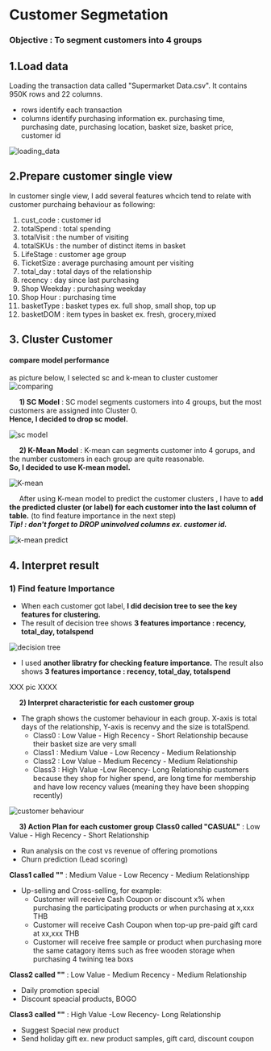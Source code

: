 # Customer Segmetation
### Objective : To segment customers into 4 groups

## 1.Load data
Loading the transaction data called "Supermarket Data.csv". It contains 950K rows and 22 columns.
  - rows identify each transaction
  - columns identify purchasing information ex. purchasing time, purchasing date, purchasing location, basket size, basket price, customer id

![loading_data](https://user-images.githubusercontent.com/56682174/147410930-98183b8d-e606-48e4-9f47-1502281e0ea1.png)


## 2.Prepare customer single view
In customer single view, I add several features whcich tend to relate with customer purchaing behaviour as following:
  1. cust_code : customer id
  2. totalSpend : total spending
  3. totalVisit : the number of visiting
  4. totalSKUs : the number of distinct items in basket
  5. LifeStage : customer age group
  6. TicketSize : average purchasing amount per visiting
  7. total_day : total days of the relationship
  8. recency : day since last purchasing
  9. Shop Weekday : purchasing weekday
  10. Shop Hour : purchasing time
  11. basketType : basket types ex. full shop, small shop, top up
  12. basketDOM : item types in basket ex. fresh, grocery,mixed

## 3. Cluster Customer
#### compare model performance
 as picture below, I selected sc and k-mean to cluster customer
![comparing](https://user-images.githubusercontent.com/56682174/147456132-c9d71177-26ba-4d24-afd0-b1dbb12f1ec6.png)

&nbsp;&nbsp;&nbsp;&nbsp; **1) SC Model** :  SC model segments customers into 4 groups, but the most customers are assigned into Cluster 0. <br>
**Hence, I decided to drop sc model.**

![sc model](https://user-images.githubusercontent.com/56682174/147456414-8e7dd827-b4c4-41a8-8638-084d8f62c4d3.png)


&nbsp;&nbsp;&nbsp;&nbsp; **2) K-Mean Model** : K-mean can segments customer into 4 gorups, and the number customers in each group are quite reasonable. <br>
**So, I decided to use K-mean model.**

![K-mean](https://user-images.githubusercontent.com/56682174/147458048-76c52afa-70fa-48c3-8a46-a34f1ca3ac79.png)

&nbsp;&nbsp;&nbsp;&nbsp; After using K-mean model to predict the customer clusters , I have to **add the predicted cluster (or label) for each customer into the last column of table.** (to find feature importance in the next step)<br>
***Tip! : don't forget to DROP uninvolved columns ex. customer id.***

![k-mean predict](https://user-images.githubusercontent.com/56682174/147460167-a0d4bc25-e3d0-4cf7-9467-54a303821d5e.png)


## 4. Interpret result

### 1) Find feature Importance
- When each customer got label, **I did decision tree to see the key features for clustering.**
- The result of decision tree shows **3 features importance : recency, total_day, totalspend**

![decision tree](https://user-images.githubusercontent.com/56682174/147462060-97a2c9a7-66b6-4803-85dd-5d754e7e56b4.jpeg)

- I used **another libratry for checking feature importance.** The result also shows **3 features importance : recency, total_day, totalspend**

XXX  pic  XXXX



&nbsp;&nbsp;&nbsp;&nbsp; **2) Interpret characteristic for each customer group** 
- The graph shows the customer behaviour in each group. X-axis is total days of the relationship, Y-axis is recenvy and the size is totalSpend.
    - Class0 : Low Value  - High Recency - Short Relationship because their basket size are very small
    - Class1 : Medium Value - Low Recency - Medium Relationship
    - Class2 : Low Value - Medium Recency - Medium  Relationship
    - Class3 : High Value -Low Recency- Long Relationship customers because they shop for higher spend, are long time for membership and have low recency values (meaning they have been shopping recently)

![customer behaviour](https://user-images.githubusercontent.com/56682174/147462702-e311aae0-c4c4-4809-b820-229ff0a9441a.jpeg)


&nbsp;&nbsp;&nbsp;&nbsp; **3) Action Plan for each customer group** 
**Class0 called "CASUAL"** : Low Value  - High Recency - Short Relationship
  - Run analysis on the cost vs revenue of offering promotions
  - Churn prediction (Lead scoring)

**Class1 called ""** : Medium Value - Low Recency - Medium Relationshipp
  - Up-selling and Cross-selling, for example:
      - Customer will receive Cash Coupon or discount x% when purchasing the participating products or when purchasing at x,xxx THB
      - Customer will receive Cash Coupon when top-up pre-paid gift card at xx,xxx THB
      - Customer will receive free sample or product when purchasing more the same catagory items such as free wooden storage when purchasing 4 twining tea boxs

**Class2 called ""** : Low Value - Medium Recency - Medium  Relationship
  - Daily promotion special 
  - Discount speacial products, BOGO

**Class3 called ""** : High Value -Low Recency- Long Relationship
  - Suggest Special new product
  - Send holiday gift ex. new product samples, gift card, discount coupon

